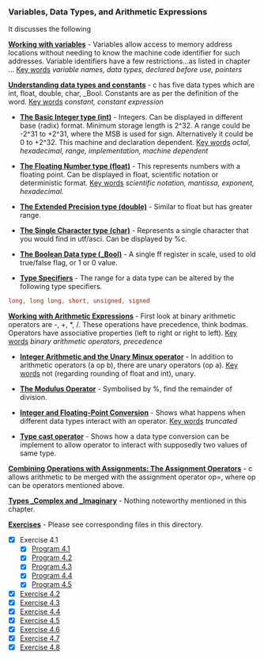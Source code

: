 ### Variables, Data Types, and Arithmetic Expressions

It discusses the following

<u>**Working with variables**</u> - Variables allow access to memory address locations without needing to know the machine code identifier for such addresses. Variable identifiers have a few restrictions...as listed in chapter ... <u>Key words</u> *variable names, data types, declared before use, pointers*

<u>**Understanding data types and constants**</u> - c has five data types which are int, float, double, char, _Bool. Constants are as per the definition of the word. <u>Key words</u> *constant, constant expression*

*  <u>**The Basic Integer type (int)**</u> - Integers. Can be displayed in different base (radix) format. Minimum storage length is 2^32. A range could be -2^31 to +2^31, where the MSB is used for sign. Alternatively it could be 0 to +2^32. This machine and declaration dependent. <u>Key words</u> *octal, hexadecimal, range, implementation, machine dependent*

*  <u>**The Floating Number type (float)**</u> - This represents numbers with a floating point. Can be displayed in float, scientific notation or deterministic format. <u>Key words</u> *scientific notation, mantissa, exponent, hexadecimal.*

*  <u>**The Extended Precision type (double)**</u> - Similar to float but has greater range.

*  <u>**The Single Character type (char)**</u> - Represents a single character that you would find in utf/asci. Can be displayed by %c.

*  <u>**The Boolean Data type (_Bool)**</u> - A single ff register in scale, used to old true/false flag, or 1 or 0 value.

*  <u>**Type Specifiers**</u> - The range for a data type can be altered by the following type specifiers.
  ```c
  long, long long, short, unsigned, signed
  ```

<u>**Working with Arithmetic Expressions**</u> - First look at binary arithmetic operators are -, +, *, /. These operations have precedence, think bodmas. Operators have associative properties (left to right or right to left). <u>Key words</u> *binary arithmetic operators, precedence*

*  <u>**Integer Arithmetic and the Unary Minux operator**</u> - In addition to arithmetic operators (a op b), there are unary operators (op a).  <u>Key words</u> not (regarding rounding of float and int), unary.

*  <u>**The Modulus Operator**</u> - Symbolised by %, find the remainder of division.

*  <u>**Integer and Floating-Point Conversion**</u> - Shows what happens when different data types interact with an operator. <u>Key words</u> *truncated*

*  <u>**Type cast operator**</u> - Shows how a data type conversion can be implement to allow operator to interact with supposedly two values of same type.

<u>**Combining Operations with Assignments: The Assignment Operators**</u> - c allows arithmetic to be merged with the assignment operator op=, where op can be operators mentioned above.

<u>**Types _Complex and _Imaginary**</u> - Nothing noteworthy mentioned in this chapter.

**<u>Exercises</u>** - Please see corresponding files in this directory.

- [x] Exercise 4.1
    - [x] [Program 4.1](Exercise_4.1/Program_4.1.c)
    - [x] [Program 4.2](Exercise_4.1/Program_4.2.c)
    - [x] [Program 4.3](Exercise_4.1/Program_4.3.c)
    - [x] [Program 4.4](Exercise_4.1/Program_4.4.c)
    - [x] [Program 4.5](Exercise_4.1/Program_4.5.c)
- [x] [Exercise 4.2](Exercise_4.2.c)
- [x] [Exercise 4.3](Exercise_4.3.c)
- [x] [Exercise 4.4](Exercise_4.4.c)
- [x] [Exercise 4.5](Exercise_4.5.c)
- [x] [Exercise 4.6](Exercise_4.6.c)
- [x] [Exercise 4.7](Exercise_4.7.c)
- [x] [Exercise 4.8](Exercise_4.8.c)
